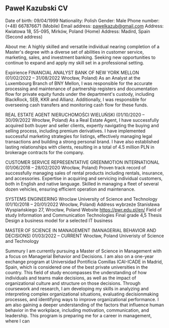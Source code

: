 ## Paweł Kazubski CV

Date of birth: 09/04/1999 
Nationality: Polish 
Gender: Male 
Phone number: (+48) 667876671 (Mobile) Email address: pawelkazub@gmail.com
Address: Kwiatowa 18, 55-095, Mirków, Poland (Home)
Address: Madird, Spain (Second address)

About me:
A highly skilled and versatile individual nearing completion of a Master's degree
with a diverse set of abilities in customer service, marketing, sales, and
investment banking. Seeking new opportunities to continue to expand and
apply my skill set in a professional setting.

Expirience
FINANCIAL ANALYST BANK OF NEW YORK MELLON (01/02/2022 – 31/08/2022 Wrocław, Poland)
As an Analyst at the Luxembourg Branch of BNY Mellon, I was responsible for the accurate processing and
maintenance of partnership registers and documentation flow for private equity funds under the
department's custody, including BlackRock, SEB, KKR and Allianz. Additionally, I was responsible for
overseeing cash transfers and monitoring cash flow for these funds.


REAL ESTATE AGENT NIERUCHOMOŚCI WIELUŃSKI (01/10/2020 – 30/09/2022 Wrocław, Poland)
As a Real Estate Agent, I have successfully acquired both buyer and seller clients, expertly navigating the
buying and selling process, including premium derivatives. I have implemented successful marketing
strategies for listings, effectively managing legal transactions and building a strong personal brand. I have
also established lasting relationships with clients, resulting in a total of 4.5 million PLN in brokerage
contracts for the company.

CUSTOMER SERVICE REPRESENTATIVE GREENMOTION INTERNATIONAL (01/06/2018 – 28/02/2020 Wrocław, Poland)
Proven track record of successfully managing sales of rental products including rentals, insurance, and
accessories. Expertise in acquiring and servicing individual customers, both in English and native language.
Skilled in managing a fleet of several dozen vehicles, ensuring efficient operation and maintenance.

SYSTEMS ENGINEERING Wroclaw University of Science and Technology (01/10/2018 – 20/01/2022 Wrocław, Poland)
Address wybrzeże Stanisława Wyspiańskiego 27, Wrocław, Poland Website https://pwr.edu.pl/en/
Field of study Information and Communication Technologies Final grade 4,5
Thesis Design a business model for a selected IT business

MASTER OF SCIENCE IN MANAGEMENT (MANAGERIAL BEHAVIOR AND DECISIONS) 
01/03/2022 – CURRENT Wrocław, Poland
Univeristy of Science and Technology

Summury
I am currently pursuing a Master of Science in Management with a focus on Managerial Behavior and
Decisions. I am also on a one-year exchange program at Universidad Pontificia Comillas ICAI-ICADE in
Madrid, Spain, which is considered one of the best private universities in the country. This field of study
encompasses the understanding of how individuals and teams make decisions, as well as the impact of
organizational culture and structure on those decisions. Through coursework and research, I am
developing my skills in analyzing and interpreting complex organizational situations, evaluating decisionmaking processes, and identifying ways to improve organizational performance. I am also gaining a deeper
understanding of the factors that influence human behavior in the workplace, including motivation,
communication, and leadership. This program is preparing me for a career in management, where I can
